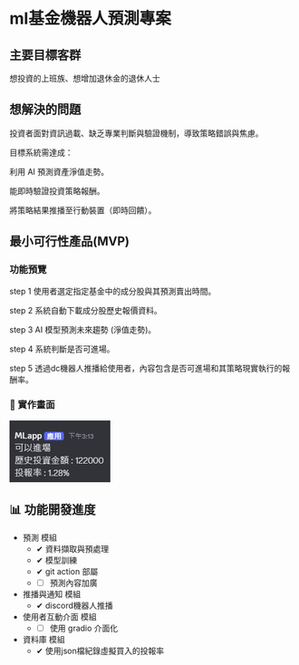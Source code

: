 # ml基金機器人預測專案

## 主要目標客群
想投資的上班族、想增加退休金的退休人士

## 想解決的問題
投資者面對資訊過載、缺乏專業判斷與驗證機制，導致策略錯誤與焦慮。

目標系統需達成：

  利用 AI 預測資產淨值走勢。

  能即時驗證投資策略報酬。

  將策略結果推播至行動裝置（即時回饋）。

## 最小可行性產品(MVP)
### 功能預覽

step 1 使用者選定指定基金中的成分股與其預測賣出時間。
 
step 2 系統自動下載成分股歷史報價資料。

step 3 AI 模型預測未來趨勢 (淨值走勢)。

step 4 系統判斷是否可進場。

step 5 透過dc機器人推播給使用者，內容包含是否可進場和其策略現實執行的報酬率。

### 📸 實作畫面

![系統實作畫面](./operation.png)


## 📊 功能開發進度

- 預測 模組
  - &#10004; 資料擷取與預處理
  - &#10004; 模型訓練
  - &#10004; git action 部屬
  - - [ ] 預測內容加廣
- 推播與通知 模組
  - &#10004; discord機器人推播
- 使用者互動介面 模組
  - - [ ] 使用 gradio 介面化 
- 資料庫 模組
  - &#10004; 使用json檔紀錄虛擬買入的投報率

